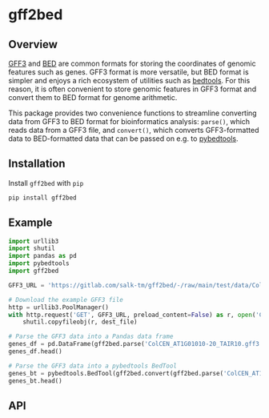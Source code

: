 # gff2bed

## Overview

[GFF3](https://github.com/The-Sequence-Ontology/Specifications/blob/master/gff3.md) and [BED](https://bedtools.readthedocs.io/en/latest/content/general-usage.html) are common formats for storing the coordinates of genomic features such as genes. GFF3 format is more versatile, but BED format is simpler and enjoys a rich ecosystem of utilities such as [bedtools](https://bedtools.readthedocs.io/en/latest/index.html). For this reason, it is often convenient to store genomic features in GFF3 format and convert them to BED format for genome arithmetic.

This package provides two convenience functions to streamline converting data from GFF3 to BED format for bioinformatics analysis: `parse()`, which reads data from a GFF3 file, and `convert()`, which converts GFF3-formatted data to BED-formatted data that can be passed on e.g. to [pybedtools](https://daler.github.io/pybedtools/).

## Installation

Install `gff2bed` with `pip`

```sh
pip install gff2bed
```

## Example

```python
import urllib3
import shutil
import pandas as pd
import pybedtools
import gff2bed

GFF3_URL = 'https://gitlab.com/salk-tm/gff2bed/-/raw/main/test/data/ColCEN_AT1G01010-20_TAIR10.gff3.gz'

# Download the example GFF3 file
http = urllib3.PoolManager()
with http.request('GET', GFF3_URL, preload_content=False) as r, open('ColCEN_AT1G01010-20_TAIR10.gff3.gz', 'wb') as dest_file:
    shutil.copyfileobj(r, dest_file)

# Parse the GFF3 data into a Pandas data frame
genes_df = pd.DataFrame(gff2bed.parse('ColCEN_AT1G01010-20_TAIR10.gff3.gz'))
genes_df.head()

# Parse the GFF3 data into a pybedtools BedTool
genes_bt = pybedtools.BedTool(gff2bed.convert(gff2bed.parse('ColCEN_AT1G01010-20_TAIR10.gff3.gz'))).saveas('ColCEN_AT1G01010-20_TAIR10.bed')
genes_bt.head()
```

## API